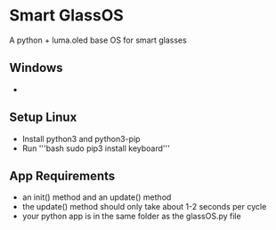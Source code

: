 # Smart GlassOS

A python + luma.oled base OS for smart glasses

## Windows
+

## Setup Linux
+ Install python3 and python3-pip
+ Run '''bash sudo pip3 install keyboard'''

## App Requirements
+ an init() method and an update()  method
+ the update() method should only take about 1-2 seconds per cycle
+ your python app is in the same folder as the glassOS.py file

